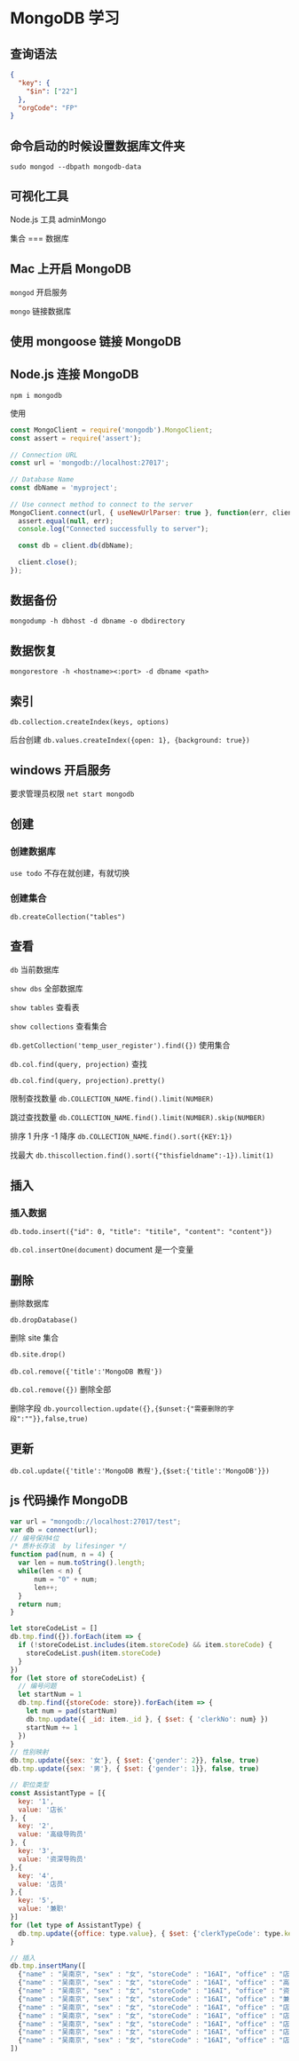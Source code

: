 # MongoDB 学习


## 查询语法

```json
{
  "key": {
    "$in": ["22"]
  },
  "orgCode": "FP"
}
```

## 命令启动的时候设置数据库文件夹

`sudo mongod --dbpath mongodb-data`

## 可视化工具

Node.js 工具 adminMongo

集合 === 数据库

## Mac 上开启 MongoDB

`mongod` 开启服务

`mongo` 链接数据库

## 使用 mongoose 链接 MongoDB

## Node.js 连接 MongoDB

`npm i mongodb`

使用
```js
const MongoClient = require('mongodb').MongoClient;
const assert = require('assert');
 
// Connection URL
const url = 'mongodb://localhost:27017';
 
// Database Name
const dbName = 'myproject';
 
// Use connect method to connect to the server
MongoClient.connect(url, { useNewUrlParser: true }, function(err, client) {
  assert.equal(null, err);
  console.log("Connected successfully to server");
 
  const db = client.db(dbName);
 
  client.close();
});
```

## 数据备份
`mongodump -h dbhost -d dbname -o dbdirectory`

## 数据恢复

`mongorestore -h <hostname><:port> -d dbname <path>`

## 索引

`db.collection.createIndex(keys, options)`

后台创建
`db.values.createIndex({open: 1}, {background: true})`

## windows 开启服务

要求管理员权限
`net start mongodb`

## 创建

### 创建数据库

`use todo`
不存在就创建，有就切换

### 创建集合

`db.createCollection("tables")`

## 查看

`db`  当前数据库

`show dbs`  全部数据库

`show tables` 查看表

`show collections` 查看集合

`db.getCollection('temp_user_register').find({})` 使用集合

`db.col.find(query, projection)` 查找

`db.col.find(query, projection).pretty()`

限制查找数量
`db.COLLECTION_NAME.find().limit(NUMBER)`

跳过查找数量
`db.COLLECTION_NAME.find().limit(NUMBER).skip(NUMBER)`

排序 1 升序 -1 降序
`db.COLLECTION_NAME.find().sort({KEY:1})`

找最大
`db.thiscollection.find().sort({"thisfieldname":-1}).limit(1)`
## 插入

### 插入数据

`db.todo.insert({"id": 0, "title": "titile", "content": "content"})`

`db.col.insertOne(document)` document 是一个变量

## 删除

删除数据库

`db.dropDatabase()`

删除 site 集合

`db.site.drop()` 

`db.col.remove({'title':'MongoDB 教程'})`

`db.col.remove({})` 删除全部

删除字段
`db.yourcollection.update({},{$unset:{"需要删除的字段":""}},false,true)`

## 更新

`db.col.update({'title':'MongoDB 教程'},{$set:{'title':'MongoDB'}})`

## js 代码操作 MongoDB

```js
var url = "mongodb://localhost:27017/test"; 
var db = connect(url);
// 编号保持4位
/* 质朴长存法  by lifesinger */
function pad(num, n = 4) {
  var len = num.toString().length;
  while(len < n) {
      num = "0" + num;
      len++;
  }
  return num;
}

let storeCodeList = []
db.tmp.find({}).forEach(item => {
  if (!storeCodeList.includes(item.storeCode) && item.storeCode) {
    storeCodeList.push(item.storeCode)
  }
})
for (let store of storeCodeList) {
  // 编号问题
  let startNum = 1
  db.tmp.find({storeCode: store}).forEach(item => {
    let num = pad(startNum)
    db.tmp.update({ _id: item._id }, { $set: { 'clerkNo': num} })
    startNum += 1
  })
}
// 性别映射
db.tmp.update({sex: '女'}, { $set: {'gender': 2}}, false, true)
db.tmp.update({sex: '男'}, { $set: {'gender': 1}}, false, true)

// 职位类型
const AssistantType = [{
  key: '1',
  value: '店长'
}, {
  key: '2',
  value: '高级导购员'
}, {
  key: '3',
  value: '资深导购员'
},{
  key: '4',
  value: '店员'
},{
  key: '5',
  value: '兼职'
}]
for (let type of AssistantType) {
  db.tmp.update({office: type.value}, { $set: {'clerkTypeCode': type.key}}, false, true)
}

// 插入
db.tmp.insertMany([
  {"name" : "吴南京", "sex" : "女", "storeCode" : "16AI", "office" : "店长", "mobile" : "13620081413"},
  {"name" : "吴南京", "sex" : "女", "storeCode" : "16AI", "office" : "高级导购员", "mobile" : "13620081413"},
  {"name" : "吴南京", "sex" : "女", "storeCode" : "16AI", "office" : "资深导购员", "mobile" : "13620081413"},
  {"name" : "吴南京", "sex" : "女", "storeCode" : "16AI", "office" : "兼职", "mobile" : "13620081413"},
  {"name" : "吴南京", "sex" : "女", "storeCode" : "16AI", "office" : "店员", "mobile" : "13620081413"},
  {"name" : "吴南京", "sex" : "女", "storeCode" : "16AI", "office" : "店员", "mobile" : "13620081413"},
  {"name" : "吴南京", "sex" : "女", "storeCode" : "16AI", "office" : "店员", "mobile" : "13620081413"},
  {"name" : "吴南京", "sex" : "女", "storeCode" : "16AI", "office" : "店员", "mobile" : "13620081413"},
  {"name" : "吴南京", "sex" : "女", "storeCode" : "16AI", "office" : "店员", "mobile" : "13620081413"},
])
```
